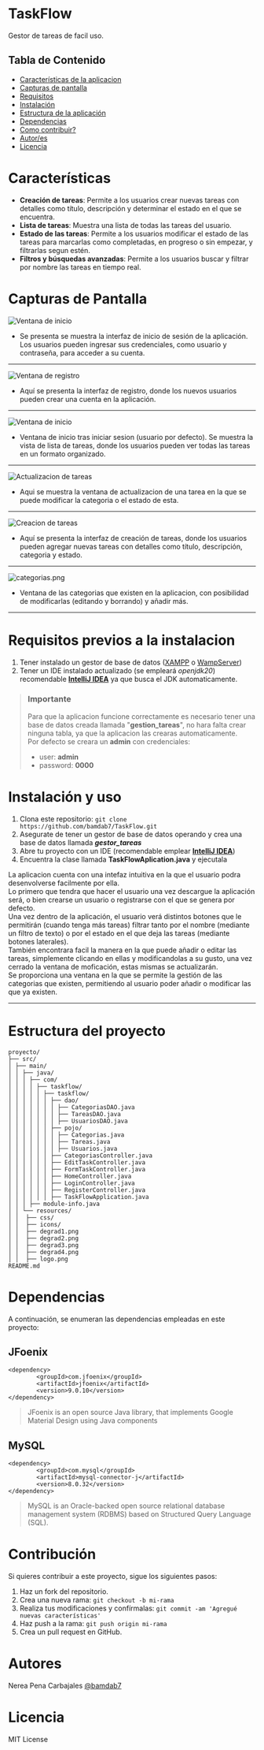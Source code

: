 # TaskFlow
Gestor de tareas de facil uso.

## Tabla de Contenido

- [Características de la aplicacion](#características)
- [Capturas de pantalla](#capturas-de-pantalla)
- [Requisitos](#requisitos-previos-a-la-instalacion)
- [Instalación](#instalación-y-uso)
- [Estructura de la aplicación](#estructura-del-proyecto)
- [Dependencias](#dependencias)
- [Como contribuir?](#contribución)
- [Autor/es](#autores)
- [Licencia](#licencia)


# Características
- __Creación de tareas__: Permite a los usuarios crear nuevas tareas con detalles como título, descripción y determinar el estado en el que se encuentra.
- __Lista de tareas__: Muestra una lista de todas las tareas del usuario.
- __Estado de las tareas__: Permite a los usuarios modificar el estado de las tareas para marcarlas como completadas, en progreso o sin empezar, y filtrarlas segun estén.
- __Filtros y búsquedas avanzadas__: Permite a los usuarios buscar y filtrar por nombre las tareas en tiempo real.

# Capturas de Pantalla
![Ventana de inicio](Documentacion%2FCapturas%20de%20pantalla%2Flogin.png)
* Se presenta se muestra la interfaz de inicio de sesión de la aplicación. Los usuarios pueden ingresar sus credenciales, como usuario y contraseña, para acceder a su cuenta.
---
![Ventana de registro](Documentacion%2FCapturas%20de%20pantalla%2Fregistro.png)
* Aquí se presenta la interfaz de registro, donde los nuevos usuarios pueden crear una cuenta en la aplicación.
---
![Ventana de inicio](Documentacion%2FCapturas%20de%20pantalla%2Fhome.png)
* Ventana de inicio tras iniciar sesion (usuario por defecto). Se muestra la vista de lista de tareas, donde los usuarios pueden ver todas las tareas en un formato organizado.
---
![Actualizacion de tareas](Documentacion%2FCapturas%20de%20pantalla%2Fupdate.png)
* Aqui se muestra la ventana de actualizacion de una tarea en la que se puede modificar la categoria o el estado de esta.
---
![Creacion de tareas](Documentacion%2FCapturas%20de%20pantalla%2Fadd.png)
* Aquí se presenta la interfaz de creación de tareas, donde los usuarios pueden agregar nuevas tareas con detalles como título, descripción, categoria y estado.
---
![categorias.png](Documentacion%2FCapturas%20de%20pantalla%2Fcategorias.png)
* Ventana de las categorias que existen en la aplicacion, con posibilidad de modificarlas (editando y borrando) y añadir más.
---

# Requisitos previos a la instalacion
1. Tener instalado un gestor de base de datos ([XAMPP](https://www.apachefriends.org/es/download.html) o [WampServer](https://www.wampserver.com/en/))
2. Tener un IDE instalado actualizado (se empleará _openjdk20_) recomendable __[IntelliJ IDEA](https://www.jetbrains.com/es-es/idea/download/#section=windows)__ ya que busca el JDK automaticamente.

> ### Importante
> Para que la aplicacion funcione correctamente es necesario tener una base de datos creada llamada "__gestion_tareas__", no hara falta crear ninguna tabla, ya que la aplicacion las crearas automaticamente.  
> Por defecto se creara un __admin__ con credenciales:
> * user: __admin__
> * password: __0000__

# Instalación y uso
1. Clona este repositorio: `git clone https://github.com/bamdab7/TaskFlow.git`
2. Asegurate de tener un gestor de base de datos operando y crea una base de datos llamada ___gestor_tareas___
3. Abre tu proyecto con un IDE (recomendable emplear __[IntelliJ IDEA](https://www.jetbrains.com/es-es/idea/download/#section=windows)__)
4. Encuentra la clase llamada __TaskFlowAplication.java__ y ejecutala

La aplicacion cuenta con una intefaz intuitiva en la que el usuario podra desenvolverse facilmente por ella.  
Lo primero que tendra que hacer el usuario una vez descargue la aplicación será, o bien crearse un usuario o registrarse con el que se genera por defecto.  
Una vez dentro de la aplicación, el usuario verá distintos botones que le permitirán (cuando tenga más tareas) filtrar tanto por el nombre (mediante un filtro de texto) o por el estado en el que deja las tareas (mediante botones laterales).  
También encontrara facil la manera en la que puede añadir o editar las tareas, simplemente clicando en ellas y modificandolas a su gusto, una vez cerrado la ventana de moficación, estas mismas se actualizarán.  
Se proporciona una ventana en la que se permite la gestión de las categorias que existen, permitiendo al usuario poder añadir o modificar las que ya existen.  

---
# Estructura del proyecto
    proyecto/
    ├── src/
    │ ├── main/
    │ │ ├── java/
    │ │ │ ├── com/
    │ │ │ │ ├── taskflow/
    │ │ │ │ │ ├── taskflow/
    │ │ │ │ │ │ ├── dao/
    │ │ │ │ │ │ │ ├── CategoriasDAO.java
    │ │ │ │ │ │ │ ├── TareasDAO.java
    │ │ │ │ │ │ │ ├── UsuariosDAO.java
    │ │ │ │ │ │ ├── pojo/
    │ │ │ │ │ │ │ ├── Categorias.java
    │ │ │ │ │ │ │ ├── Tareas.java
    │ │ │ │ │ │ │ ├── Usuarios.java
    │ │ │ │ │ │ ├── CategoriasController.java
    │ │ │ │ │ │ ├── EditTaskController.java
    │ │ │ │ │ │ ├── FormTaskController.java
    │ │ │ │ │ │ ├── HomeController.java
    │ │ │ │ │ │ ├── LoginController.java
    │ │ │ │ │ │ ├── RegisterController.java
    │ │ │ │ │ │ ├── TaskFlowApplication.java
    │ │ │ ├── module-info.java
    │ │ └── resources/
    │ │  ├── css/
    │ │  ├── icons/
    │ │  ├── degrad1.png
    │ │  ├── degrad2.png
    │ │  ├── degrad3.png
    │ │  ├── degrad4.png
    │ │  ├── logo.png
    README.md

# Dependencias
A continuación, se enumeran las dependencias empleadas en este proyecto:  

## JFoenix
    <dependency>
            <groupId>com.jfoenix</groupId>
            <artifactId>jfoenix</artifactId>
            <version>9.0.10</version>
    </dependency>
> JFoenix is an open source Java library, that implements Google Material Design using Java components
## MySQL
    <dependency>
            <groupId>com.mysql</groupId>
            <artifactId>mysql-connector-j</artifactId>
            <version>8.0.32</version>
    </dependency>
> MySQL is an Oracle-backed open source relational database management system (RDBMS) based on Structured Query Language (SQL).
# Contribución
Si quieres contribuir a este proyecto, sigue los siguientes pasos:
 1. Haz un fork del repositorio.
 2. Crea una nueva rama: `git checkout -b mi-rama`
 3. Realiza tus modificaciones y confírmalas: `git commit -am 'Agregué nuevas características' `
 4. Haz push a la rama: `git push origin mi-rama`
 5. Crea un pull request en GitHub.

# Autores
Nerea Pena Carbajales [@bamdab7](https://github.com/bamdab7/)

# Licencia
MIT License
